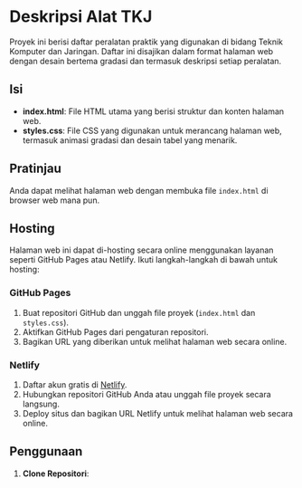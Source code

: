 # Deskripsi Alat TKJ

Proyek ini berisi daftar peralatan praktik yang digunakan di bidang Teknik Komputer dan Jaringan. Daftar ini disajikan dalam format halaman web dengan desain bertema gradasi dan termasuk deskripsi setiap peralatan.

## Isi

- **index.html**: File HTML utama yang berisi struktur dan konten halaman web.
- **styles.css**: File CSS yang digunakan untuk merancang halaman web, termasuk animasi gradasi dan desain tabel yang menarik.

## Pratinjau

Anda dapat melihat halaman web dengan membuka file `index.html` di browser web mana pun.

## Hosting

Halaman web ini dapat di-hosting secara online menggunakan layanan seperti GitHub Pages atau Netlify. Ikuti langkah-langkah di bawah untuk hosting:

### GitHub Pages

1. Buat repositori GitHub dan unggah file proyek (`index.html` dan `styles.css`).
2. Aktifkan GitHub Pages dari pengaturan repositori.
3. Bagikan URL yang diberikan untuk melihat halaman web secara online.

### Netlify

1. Daftar akun gratis di [Netlify](https://www.netlify.com/).
2. Hubungkan repositori GitHub Anda atau unggah file proyek secara langsung.
3. Deploy situs dan bagikan URL Netlify untuk melihat halaman web secara online.

## Penggunaan

1. **Clone Repositori**:
